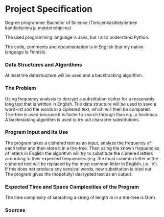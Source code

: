 # Project Specification

Degree programme: Bachelor of Science (Tietojenkäsittelytieteen kandiohjelma ja maisteriohjelma)

The used programming language is Java, but I also understand Python.

The code, comments and documentation is in English (but my native language is Finnish).

### Data Structures and Algorithms
At least trie datastructure will be used and a backtracking algorithm.

### The Problem
Using frequency analysis to decrypt a substitution cipher for a reasonably long text that is written in English. Trie data structure will be used to save a word-list and the words in a ciphered text, which will then be compared. Trie-tree is used because it is faster to search through than e.g. a hashmap. A backtracking algorithm is used to try out character substitutions.

### Program Input and Its Use
The program takes a ciphered text as an input, analyze the frequency of each letter and then store it in a trie-tree. Then using the known frequencies of letters in English the algorithm will try to substitute the ciphered letters according to their expected frequencies (e.g. the most common letter in the ciphered text will be replaced by the most common letter in English, i.e. 'e'). If this does not produce any sensical words, new substitution is tried out. The program gives the (hopefully) decrypted text as an output.

### Expected Time and Space Complexities of the Program
The time complexity of searching a string of length m in a trie-tree is O(m).

### Sources
